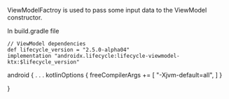  ViewModelFactroy is used to pass some input data to the ViewModel constructor.


In build.gradle file

    // ViewModel dependencies
    def lifecycle_version = "2.5.0-alpha04"
    implementation "androidx.lifecycle:lifecycle-viewmodel-ktx:$lifecycle_version"
    
    
android {
.
.
.
       kotlinOptions {
            freeCompilerArgs += [
                    "-Xjvm-default=all",
            ]
        }

}
